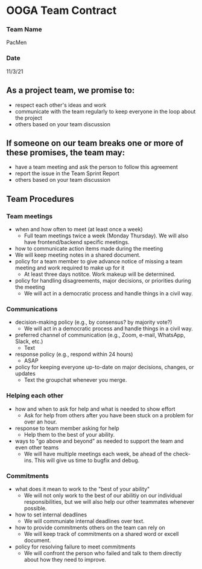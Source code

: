 # OOGA Team Contract
### Team Name
PacMen
### Date
11/3/21


## As a project team, we promise to:
 * respect each other's ideas and work
 * communicate with the team regularly to keep everyone in the loop about the project
 * others based on your team discussion

## If someone on our team breaks one or more of these promises, the team may:
 * have a team meeting and ask the person to follow this agreement
 * report the issue in the Team Sprint Report
 * others based on your team discussion


## Team Procedures

### Team meetings 
 * when and how often to meet (at least once a week)
   * Full team meetings twice a week (Monday Thursday). We will also have frontend/backend specific meetings.
 * how to communicate action items made during the meeting
  * We will keep meeting notes in a shared document.
 * policy for a team member to give advance notice of missing a team meeting and work required to make up for it
    * At least three days notitce. Work makeup will be determined.
 * policy for handling disagreements, major decisions, or priorities during the meeting
    * We will act in a democratic process and handle things in a civil way.

### Communications
 * decision-making policy (e.g., by consensus? by majority vote?)
    * We will act in a democratic process and handle things in a civil way.
 * preferred channel of communication (e.g., Zoom, e-mail, WhatsApp, Slack, etc.)
    * Text
 * response policy (e.g., respond within 24 hours)
    * ASAP
 * policy for keeping everyone up-to-date on major decisions, changes, or updates 
    * Text the groupchat whenever you merge.

### Helping each other
 * how and when to ask for help and what is needed to show effort
    * Ask for help from others after you have been stuck on a problem for over an hour.
 * response to team member asking for help
    * Help them to the best of your ability.
 * ways to "go above and beyond" as needed to support the team and even other teams
    * We will have multiple meetings each week, be ahead of the check-ins. This will give us time to bugfix and debug.

### Commitments
 * what does it mean to work to the "best of your ability"
    * We will not only work to the best of our abilitiy on our individual responsibilities, but we will also help our other teammates whenever possible.
 * how to set internal deadlines
    * We will communiate internal deadlines over text.
 * how to provide commitments others on the team can rely on
    * We will keep track of commitments on a shared word or excell document.
 * policy for resolving failure to meet commitments
    * We will confront the person who failed and talk to them directly about how they need to improve.
